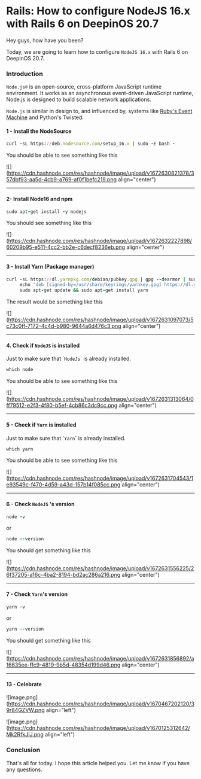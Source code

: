 # Rails: How to configure NodeJS 16.x with Rails 6 on DeepinOS 20.7

Hey guys, how have you been?

Today, we are going to learn how to configure `NodeJS 16.x` with Rails 6 on DeepinOS 20.7.

### Introduction

`Node.js®` is an open-source, cross-platform JavaScript runtime environment. It works as an asynchronous event-driven JavaScript runtime, Node.js is designed to build scalable network applications.

`Node.js` is similar in design to, and influenced by, systems like [Ruby's Event Machine](https://github.com/eventmachine/eventmachine) and Python's Twisted.

#### **1 - Install the NodeSource**

```ruby
curl -sL https://deb.nodesource.com/setup_16.x | sudo -E bash -
```

You should be able to see something like this

![](https://cdn.hashnode.com/res/hashnode/image/upload/v1672630821378/357dbf93-aa5d-4cb9-a769-af0f1befc219.png align="center")

---

#### 2- Install Node16 and npm

```ruby
sudo apt-get install -y nodejs
```

You should see something like this

![](https://cdn.hashnode.com/res/hashnode/image/upload/v1672632227898/60209b95-e511-4cc2-bb2e-c6decf8236eb.png align="center")

---

#### **3 - Install Yarn (Package manager)**

```ruby
curl -sL https://dl.yarnpkg.com/debian/pubkey.gpg | gpg --dearmor | sudo tee /usr/share/keyrings/yarnkey.gpg >/dev/null
     echo "deb [signed-by=/usr/share/keyrings/yarnkey.gpg] https://dl.yarnpkg.com/debian stable main" | sudo tee /etc/apt/sources.list.d/yarn.list
     sudo apt-get update && sudo apt-get install yarn
```

The result would be something like this

![](https://cdn.hashnode.com/res/hashnode/image/upload/v1672631097073/5c73c0ff-7172-4c4d-b980-9644a6d476c3.png align="center")

---

#### **4\. Check if** `NodeJS` **is installed**

Just to make sure that \``NodeJs`\` is already installed.

```ruby
which node
```

You should be able to see something like this

![](https://cdn.hashnode.com/res/hashnode/image/upload/v1672631313064/0ff79512-e2f3-4f80-b5ef-4cb86c3dc9cc.png align="center")

---

#### 5 - **Check if** `Yarn` **is installed**

Just to make sure that \``Yarn`\` is already installed.

```ruby
which yarn
```

You should be able to see something like this

![](https://cdn.hashnode.com/res/hashnode/image/upload/v1672631704543/1e93549c-f470-4d59-a43d-157b14f085cc.png align="center")

---

#### 6 - Check `NodeJS` 's version

```ruby
node -v
```

or

```ruby
node --version
```

You should get something like this

![](https://cdn.hashnode.com/res/hashnode/image/upload/v1672631556225/26f37205-a16c-4ba2-8194-bd2ac286a216.png align="center")

---

#### 7 - Check `Yarn`'s version

```ruby
yarn -v
```

or

```ruby
yarn --version
```

You should get something like this

![](https://cdn.hashnode.com/res/hashnode/image/upload/v1672631856892/a16635ee-ffc9-4819-9b5d-48354d199d46.png align="center")

---

#### 13 - Celebrate

![image.png](https://cdn.hashnode.com/res/hashnode/image/upload/v1670467202120/39r84GZVW.png align="left")

![image.png](https://cdn.hashnode.com/res/hashnode/image/upload/v1670125312642/Mk2RfkJIJ.png align="left")

### Conclusion

That's all for today. I hope this article helped you. Let me know if you have any questions.
